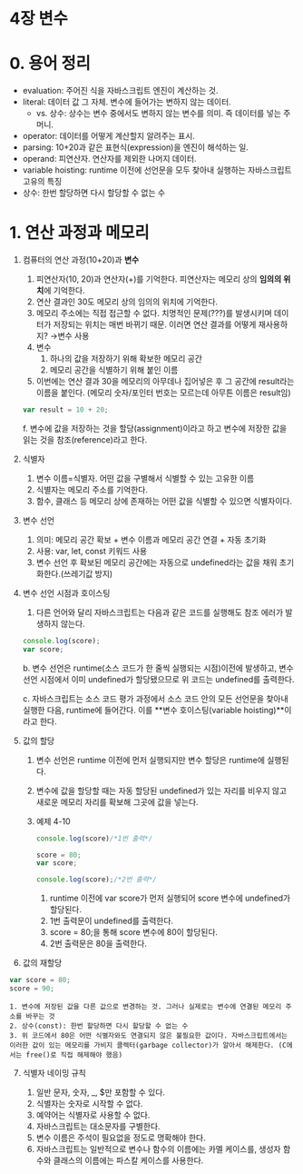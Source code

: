 # 4장 변수

# 0. 용어 정리

- evaluation: 주어진 식을 자바스크립트 엔진이 계산하는 것.
- literal: 데이터 값 그 자체. 변수에 들어가는 변하지 않는 데이터.
    - vs. 상수: 상수는 변수 중에서도 변하지 않는 변수를 의미. 즉 데이터를 넣는 주머니.
- operator: 데이터를 어떻게 계산할지 알려주는 표시.
- parsing: 10+20과 같은 표현식(expression)을 엔진이 해석하는 일.
- operand: 피연산자. 연산자를 제외한 나머지 데이터.
- variable hoisting: runtime 이전에 선언문을 모두 찾아내 실행하는 자바스크립트 고유의 특징
- 상수: 한번 할당하면 다시 할당할 수 없는 수

# 1. 연산 과정과 메모리

1. 컴퓨터의 연산 과정(10+20)과 **변수**
    1. 피연산자(10, 20)과 연산자(+)를 기억한다. 피연산자는 메모리 상의 **임의의 위치**에 기억한다. 
    2. 연산 결과인 30도 메모리 상의 임의의 위치에 기억한다. 
    3. 메모리 주소에는 직접 접근할 수 없다. 치명적인 문제(???)를 발생시키며 데이터가 저장되는 위치는 매번 바뀌기 때문. 이러면 연산 결과를 어떻게 재사용하지? →변수 사용
    4. 변수
        1. 하나의 값을 저장하기 위해 확보한 메모리 공간
        2. 메모리 공간을 식별하기 위해 붙인 이름
    5. 이번에는 연산 결과 30을 메모리의 아무데나 집어넣은 후 그 공간에 result라는 이름을 붙인다. (메모리 숫자/포인터 번호는 모르는데 아무튼 이름은 result임)
    
    ```jsx
    var result = 10 + 20;
    ```
    
    f. 변수에 값을 저장하는 것을 할당(assignment)이라고 하고 변수에 저장한 값을 읽는 것을 참조(reference)라고 한다. 
    
2. 식별자
    1. 변수 이름=식별자. 어떤 값을 구별해서 식별할 수 있는 고유한 이름
    2. 식별자는 메모리 주소를 기억한다. 
    3. 함수, 클래스 등 메모리 상에 존재하는 어떤 값을 식별할 수 있으면 식별자이다. 
3. 변수 선언
    1. 의미: 메모리 공간 확보 + 변수 이름과 메모리 공간 연결 + 자동 초기화
    2. 사용: var, let, const 키워드 사용
    3. 변수 선언 후 확보된 메모리 공간에는 자동으로 undefined라는 값을 채워 초기화한다.(쓰레기값 방지)
4. 변수 선언 시점과 호이스팅
    1. 다른 언어와 달리 자바스크립트는 다음과 같은 코드를 실행해도 참조 에러가 발생하지 않는다. 
    
    ```jsx
    console.log(score);
    var score;
    ```
    
    b. 변수 선언은 runtime(소스 코드가 한 줄씩 실행되는 시점)이전에 발생하고, 변수 선언 시점에서 이미 undefined가 할당됐으므로 위 코드는 undefined를 출력한다. 
    
    c. 자바스크립트는 소스 코드 평가 과정에서 소스 코드 안의 모든 선언문을 찾아내 실행한 다음, runtime에 들어간다. 이를 **변수 호이스팅(variable hoisting)**이라고 한다. 
    
5. 값의 할당
    1. 변수 선언은 runtime 이전에 먼저 실행되지만 변수 할당은 runtime에 실행된다. 
    2. 변수에 값을 할당할 때는 자동 할당된 undefined가 있는 자리를 비우지 않고 새로운 메모리 자리를 확보해 그곳에 값을 넣는다. 
    3. 예제 4-10
        
        ```jsx
        console.log(score)/*1번 출력*/
        
        score = 80;
        var score;
        
        console.log(score);/*2번 출력*/
        ```
        
        1. runtime 이전에 var score가 먼저 실행되어 score 변수에 undefined가 할당된다. 
        2. 1번 출력문이 undefined를 출력한다. 
        3. score = 80;을 통해 score 변수에 80이 할당된다. 
        4. 2번 출력문은 80을 출력한다. 
6. 값의 재할당

```jsx
var score = 80;
score = 90;
```

    1. 변수에 저장된 값을 다른 값으로 변경하는 것. 그러나 실제로는 변수에 연결된 메모리 주소를 바꾸는 것
    2. 상수(const): 한번 할당하면 다시 할당할 수 없는 수
    3. 위 코드에서 80은 어떤 식별자와도 연결되지 않은 불필요한 값이다. 자바스크립트에서는 이러한 값이 있는 메모리를 가비지 콜렉터(garbage collector)가 알아서 해제한다. (C에서는 free()로 직접 해제해야 했음)

7. 식별자 네이밍 규칙

    1. 일반 문자, 숫자, _, $만 포함할 수 있다. 
    2. 식별자는 숫자로 시작할 수 없다. 
    3. 예약어는 식별자로 사용할 수 없다. 
    4. 자바스크립트는 대소문자를 구별한다. 
    5. 변수 이름은 주석이 필요없을 정도로 명확해야 한다. 
    6. 자바스크립트는 일반적으로 변수나 함수의 이름에는 카멜 케이스를, 생성자 함수와 클래스의 이름에는 파스칼 케이스를 사용한다.
